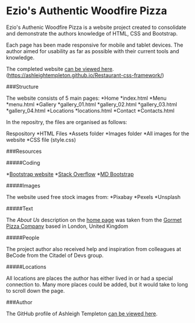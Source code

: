 # Ezio's Authentic Woodfire Pizza

Ezio's Authenic Woodfire Pizza is a website project created to consolidate and demonstrate the authors knowledge of HTML, CSS and Bootstrap. 

Each page has been made responsive for mobile and tablet devices. The author aimed for usability as far as possible with their current tools and knowledge. 

The completed website [can be viewed here](https://ashleightempleton.github.io/Restaurant-css-framework/).
(https://ashleightempleton.github.io/Restaurant-css-framework/)

###Structure

The website consists of 5 main pages:
*Home
    *index.html
*Menu
    *menu.html
*Gallery
    *gallery_01.html
    *gallery_02.html
    *gallery_03.html
    *gallery_04.html
*Locations
    *locations.html
*Contact
    *Contacts.html


In the repositry, the files are organised as follows:

Respository
*HTML Files
*Assets folder
    *Images folder
        *All images for the website
    *CSS file (style.css)


###Resources

#####Coding

*[Bootstrap website](https://getbootstrap.com/docs/4.5/getting-started/introduction/)
*[Stack Overflow](https://stackoverflow.com/)
*[MD Bootstrap](https://mdbootstrap.com/)

#####Images

The website used free stock images from:
*Pixabay
*Pexels
*Unsplash

#####Text

The *About Us* description on the [home page](https://ashleightempleton.github.io/Restaurant-css-framework/) was taken from the [Gormet Pizza Company](http://www.gourmetpizzacompany.co.uk/southbank/ethos/) based in London, United Kingdom 


#####People

The project author also received help and inspiration from colleagues at BeCode from the Citadel of Devs group. 

#####Locations

All locations are places the author has either lived in or had a special connection to. Many more places could be added, but it would take to long to scroll down the page.

###Author

The GitHub profile of Ashleigh Templeton [can be viewed here](https://github.com/AshleighTempleton).